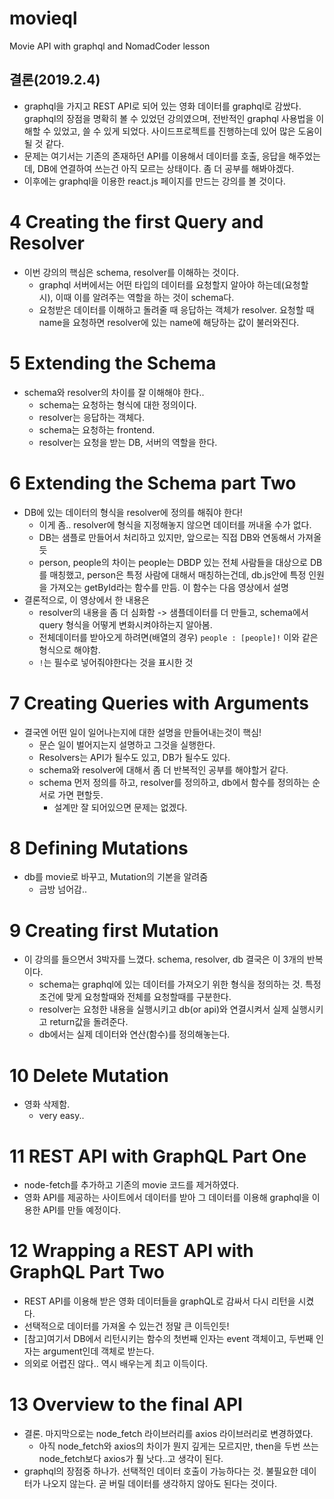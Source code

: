 # movieql
Movie API with graphql and NomadCoder lesson

## 결론(2019.2.4)
- graphql을 가지고 REST API로 되어 있는 영화 데이터를 graphql로 감쌌다. graphql의 장점을 명확히 볼 수 있었던 강의였으며, 전반적인 graphql 사용법을 이해할 수 있었고, 쓸 수 있게 되었다. 사이드프로젝트를 진행하는데 있어 많은 도움이 될 것 같다.
- 문제는 여기서는 기존의 존재하던 API를 이용해서 데이터를 호출, 응답을 해주었는데, DB에 연결하여 쓰는건 아직 모르는 상태이다. 좀 더 공부를 해봐야겠다.
- 이후에는 graphql을 이용한 react.js 페이지를 만드는 강의를 볼 것이다.

# 4 Creating the first Query and Resolver
* 이번 강의의 핵심은 schema, resolver를 이해하는 것이다.
    * graphql 서버에서는 어떤 타입의 데이터를 요청할지 알아야 하는데(요청할 시), 이때 이를 알려주는 역할을 하는 것이 schema다.
    * 요청받은 데이터를 이해하고 돌려줄 때 응답하는 객체가 resolver. 요청할 때 name을 요청하면 resolver에 있는 name에 해당하는 값이 불러와진다.

# 5 Extending the Schema
* schema와 resolver의 차이를 잘 이해해야 한다..
    * schema는 요청하는 형식에 대한 정의이다.
    * resolver는 응답하는 객체다.
    * schema는 요청하는 frontend.
    * resolver는 요청을 받는 DB, 서버의 역할을 한다.


# 6 Extending the Schema part Two
* DB에 있는 데이터의 형식을 resolver에 정의를 해줘야 한다!
    * 이게 좀.. resolver에 형식을 지정해놓지 않으면 데이터를 꺼내올 수가 없다.
    * DB는 샘플로 만들어서 처리하고 있지만, 앞으로는 직접 DB와 연동해서 가져올듯
    * person, people의 차이는 people는 DBDP 있는 전체 사람들을 대상으로 DB를 매칭했고, person은 특정 사람에 대해서 매칭하는건데, db.js안에 특정 인원을 가져오는 getById라는 함수를 만듬. 이 함수는 다음 영상에서 설명
* 결론적으로, 이 영상에서 한 내용은
    * resolver의 내용을 좀 더 심화함 -> 샘플데이터를 더 만들고, schema에서 query 형식을 어떻게 변화시켜야하는지 알아봄.
    * 전체데이터를 받아오게 하려면(배열의 경우) ```people : [people]!``` 이와 같은 형식으로 해야함.
    * `!`는 필수로 넣어줘야한다는 것을 표시한 것


# 7 Creating Queries with Arguments
* 결국엔 어떤 일이 일어나는지에 대한 설명을 만들어내는것이 핵심!
    * 문슨 일이 벌어지는지 설명하고 그것을 실행한다.
    * Resolvers는 API가 될수도 있고, DB가 될수도 있다.
    * schema와 resolver에 대해서 좀 더 반복적인 공부를 해야할거 같다.
    * schema 먼저 정의를 하고, resolver를 정의하고, db에서 함수를 정의하는 순서로 가면 편할듯.
        * 설계만 잘 되어있으면 문제는 없겠다.

# 8 Defining Mutations
* db를 movie로 바꾸고, Mutation의 기본을 알려줌
    * 금방 넘어감..

# 9 Creating first Mutation
* 이 강의를 들으면서 3박자를 느꼈다. schema, resolver, db 결국은 이 3개의 반복이다.
    * schema는 graphql에 있는 데이터를 가져오기 위한 형식을 정의하는 것. 특정 조건에 맞게 요청할때와 전체를 요청할때를 구분한다.
    * resolver는 요청한 내용을 실행시키고 db(or api)와 연결시켜서 실제 실행시키고 return값을 돌려준다.
    * db에서는 실제 데이터와 연산(함수)를 정의해놓는다.

# 10 Delete Mutation
* 영화 삭제함.
    * very easy..

# 11 REST API with GraphQL Part One
* node-fetch를 추가하고 기존의 movie 코드를 제거하였다.
* 영화 API를 제공하는 사이트에서 데이터를 받아 그 데이터를 이용해 graphql을 이용한 API를 만들 예정이다.

# 12 Wrapping a REST API with GraphQL Part Two
* REST API를 이용해 받은 영화 데이터들을 graphQL로 감싸서 다시 리턴을 시켰다.
* 선택적으로 데이터를 가져올 수 있는건 정말 큰 이득인듯!
* [참고]여기서 DB에서 리턴시키는 함수의 첫번째 인자는 event 객체이고, 두번째 인자는 argument인데 객체로 받는다.
* 의외로 어렵진 않다.. 역시 배우는게 최고 이득이다.

# 13 Overview to the final API
* 결론. 마지막으로는 node_fetch 라이브러리를 axios 라이브러리로 변경하였다.
    * 아직 node_fetch와 axios의 차이가 뭔지 깊게는 모르지만, then을 두번 쓰는 node_fetch보다 axios가 훨 낫다..고 생각이 된다.
* graphql의 장점중 하나가. 선택적인 데이터 호출이 가능하다는 것. 불필요한 데이터가 나오지 않는다. 곧 버릴 데이터를 생각하지 않아도 된다는 것이다.